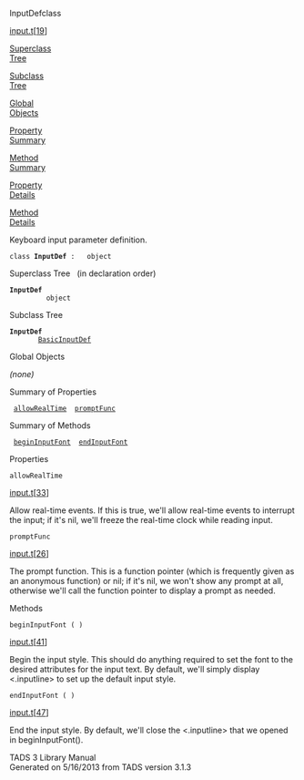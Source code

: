 ---
---
<span class="title">InputDef</span><span class="type">class</span>

[input.t](../file/input.t.html)\[[19](../source/input.t.html#19)\]

[Superclass  
Tree](#_SuperClassTree_)

[Subclass  
Tree](#_SubClassTree_)

[Global  
Objects](#_ObjectSummary_)

[Property  
Summary](#_PropSummary_)

[Method  
Summary](#_MethodSummary_)

[Property  
Details](#_Properties_)

[Method  
Details](#_Methods_)

<div class="fdesc">

Keyboard input parameter definition.

`class `**`InputDef`**` :   object`

</div>

<span id="_SuperClassTree_"></span>

<div class="mjhd">

<span class="hdln">Superclass Tree</span>   (in declaration order)

</div>

**`InputDef`**  
`         object`  
<span id="_SubClassTree_"></span>

<div class="mjhd">

<span class="hdln">Subclass Tree</span>  

</div>

**`InputDef`**  
`         `[`BasicInputDef`](../object/BasicInputDef.html)  
<span id="_ObjectSummary_"></span>

<div class="mjhd">

<span class="hdln">Global Objects</span>  

</div>

*(none)* <span id="_PropSummary_"></span>

<div class="mjhd">

<span class="hdln">Summary of Properties</span>  

</div>

` `[`allowRealTime`](#allowRealTime)`  `[`promptFunc`](#promptFunc)`  `

<span id="_MethodSummary_"></span>

<div class="mjhd">

<span class="hdln">Summary of Methods</span>  

</div>

` `[`beginInputFont`](#beginInputFont)`  `[`endInputFont`](#endInputFont)`  `

<span id="_Properties_"></span>

<div class="mjhd">

<span class="hdln">Properties</span>  

</div>

<span id="allowRealTime"></span>

`allowRealTime`

[input.t](../file/input.t.html)\[[33](../source/input.t.html#33)\]

<div class="desc">

Allow real-time events. If this is true, we'll allow real-time events to
interrupt the input; if it's nil, we'll freeze the real-time clock while
reading input.

</div>

<span id="promptFunc"></span>

`promptFunc`

[input.t](../file/input.t.html)\[[26](../source/input.t.html#26)\]

<div class="desc">

The prompt function. This is a function pointer (which is frequently
given as an anonymous function) or nil; if it's nil, we won't show any
prompt at all, otherwise we'll call the function pointer to display a
prompt as needed.

</div>

<span id="_Methods_"></span>

<div class="mjhd">

<span class="hdln">Methods</span>  

</div>

<span id="beginInputFont"></span>

`beginInputFont ( )`

[input.t](../file/input.t.html)\[[41](../source/input.t.html#41)\]

<div class="desc">

Begin the input style. This should do anything required to set the font
to the desired attributes for the input text. By default, we'll simply
display \<.inputline\> to set up the default input style.

</div>

<span id="endInputFont"></span>

`endInputFont ( )`

[input.t](../file/input.t.html)\[[47](../source/input.t.html#47)\]

<div class="desc">

End the input style. By default, we'll close the \<.inputline\> that we
opened in beginInputFont().

</div>

<div class="ftr">

TADS 3 Library Manual  
Generated on 5/16/2013 from TADS version 3.1.3

</div>
